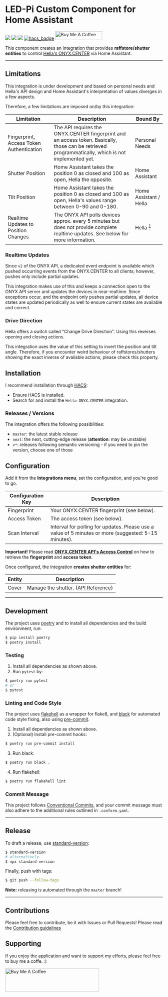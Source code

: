 # LED-Pi Custom Component for Home Assistant

[![](https://img.shields.io/github/license/muhlba91/onyx-homeassistant-integration?style=for-the-badge)](LICENSE)
[![](https://img.shields.io/github/workflow/status/muhlba91/onyx-homeassistant-integration/Release?style=for-the-badge)](https://github.com/muhlba91/onyx-homeassistant-integration/actions)
[![](https://img.shields.io/coveralls/github/muhlba91/onyx-homeassistant-integration?style=for-the-badge)](https://github.com/muhlba91/onyx-homeassistant-integration/)
[![hacs_badge](https://img.shields.io/badge/HACS-Default-orange.svg?style=for-the-badge)](https://github.com/custom-components/hacs)
<a href="https://www.buymeacoffee.com/muhlba91" target="_blank"><img src="https://cdn.buymeacoffee.com/buttons/default-orange.png" alt="Buy Me A Coffee" height="28" width="150"></a>

This component creates an integration that provides **raffstore/shutter entities** to control
[Hella's ONYX.CENTER](https://www.hella.info/) via Home Assistant.

---

## Limitations

This integration is under development and based on personal needs and Hella's API design and Home Assistant's
interpretation of values diverges in a few aspects.

Therefore, a few limitations are imposed on/by this integration:

| Limitation | Description | Bound By |
|------------|-------------|----------|
| Fingerprint, Access Token Authentication | The API requires the ONYX.CENTER fingerprint and an access token. Basically, those can be retrieved programmatically, which is not implemented yet. | Personal Needs |
| Shutter Position | Home Assistant takes the position 0 as closed and 100 as open, Hella the opposite. | Home Assistant |
| Tilt Position | Home Assistant takes the position 0 as closed and 100 as open, Hella's values range between 0-90 and 0-180. | Home Assistant / Hella |
| Realtime Updates to Position Changes | The ONYX API polls devices approx. every 5 minutes but does not provide complete realtime updates. See below for more information. | Hella [<sup>1</sup>](https://github.com/hella-info/onyx_api/issues/3) |

### Realtime Updates

Since `v2` of the ONYX API, a dedicated event endpoint is available which pushed occurring events from the ONYX.CENTER
to all clients; however, pushes only include partial updates.

This integration makes use of this and keeps a connection open to the ONYX API server and updates the devices in
near-realtime. Since exceptions occur, and the endpoint only pushes partial updates, all device states are updated
periodically as well to ensure current states are available and correct.

### Drive Direction

Hella offers a switch called "Change Drive Direction". Using this reverses opening and closing actions.

This integration uses the value of this setting to invert the position and tilt angle. Therefore, if you encounter weird
behaviour of raffstores/shutters showing the exact inverse of available actions, please check this property.

## Installation

I recommend installation through [HACS](https://hacs.xyz/):

- Ensure HACS is installed.
- Search for and install the `Hella ONYX.CENTER` integration.

### Releases / Versions

The integration offers the following possibilities:

- `master`: the latest stable release
- `next`: the next, cutting-edge release (**attention**: may be unstable)
- `v*`: releases following semantic versioning - if you need to pin the version, choose one of those

## Configuration

Add it from the **Integrations menu**, set the configuration, and you're good to go.

| Configuration Key | Description |
|-------------------|-------------|
| Fingerprint | Your ONYX.CENTER fingerprint (see below). |
| Access Token | The access token (see below). |
| Scan Interval | Interval for polling for updates. Please use a value of 5 minutes or more (suggested: 5-15 minutes). |

**Important!** Please read **[ONYX.CENTER API's Access Control](https://github.com/hella-info/onyx_api#access-control)**
on how to retrieve the **fingerprint** and **access token**.

Once configured, the integration **creates shutter entities** for:

| Entity | Description |
|--------|-------------|
| Cover | Manage the shutter. ([API Reference](https://developers.home-assistant.io/docs/core/entity/cover/)) |

---

## Development

The project uses [poetry](https://poetry.eustace.io/) and to install all dependencies and the build environment, run:

```bash
$ pip install poetry
$ poetry install
```

### Testing

1) Install all dependencies as shown above.
2) Run `pytest` by:

```bash
$ poetry run pytest
# or
$ pytest
```

### Linting and Code Style

The project uses [flakehell](https://github.com/life4/flakehell) as a wrapper for flake8,
and [black](https://github.com/psf/black) for automated code style fixing, also
using [pre-commit](https://pre-commit.com/).

1) Install all dependencies as shown above.
2) (Optional) Install pre-commit hooks:

```bash
$ poetry run pre-commit install
```

3) Run black:

```bash
$ poetry run black .
```

4) Run flakehell:

```bash
$ poetry run flakehell lint
```

### Commit Message

This project follows [Conventional Commits](https://www.conventionalcommits.org/), and your commit message must also
adhere to the additional rules outlined in `.conform.yaml`.

---

## Release

To draft a release, use [standard-version](https://github.com/conventional-changelog/standard-version):

```bash
$ standard-version
# alternatively
$ npx standard-version
```

Finally, push with tags:

```bash
$ git push --follow-tags
```

**Note:** releasing is automated through the `master` branch!

---

## Contributions

Please feel free to contribute, be it with Issues or Pull Requests! Please read
the [Contribution guidelines](CONTRIBUTING.md)

## Supporting

If you enjoy the application and want to support my efforts, please feel free to buy me a coffe. :)

<a href="https://www.buymeacoffee.com/muhlba91" target="_blank"><img src="https://cdn.buymeacoffee.com/buttons/default-orange.png" alt="Buy Me A Coffee" height="75" width="300"></a>
